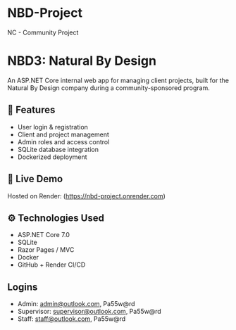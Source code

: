 # NBD-Project
NC - Community Project 

# NBD3: Natural By Design

An ASP.NET Core internal web app for managing client projects, built for the Natural By Design company during a community-sponsored program.

## 🔧 Features
- User login & registration
- Client and project management
- Admin roles and access control
- SQLite database integration
- Dockerized deployment

## 🚀 Live Demo
Hosted on Render: (https://nbd-project.onrender.com)

## ⚙️ Technologies Used
- ASP.NET Core 7.0
- SQLite
- Razor Pages / MVC
- Docker
- GitHub + Render CI/CD

## Logins 
- Admin: admin@outlook.com, Pa55w@rd
- Supervisor: supervisor@outlook.com, Pa55w@rd
- Staff: staff@outlook.com, Pa55w@rd

